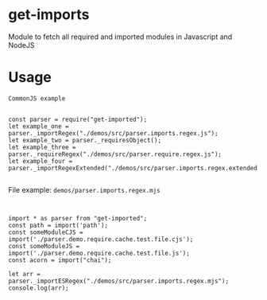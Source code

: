 # get-imports
Module to fetch all required and imported modules in Javascript and NodeJS


# Usage

`CommonJS example`

```

const parser = require("get-imported");
let example_one = parser._importRegex("./demos/src/parser.imports.regex.js");
let example_two = parser._requiresObject();
let example_three = parser._requireRegex("./demos/src/parser.require.regex.js");
let example_four = parser._importRegexExtended("./demos/src/parser.imports.regex.extended.js");


```



File example: `demos/parser.imports.regex.mjs`

```


import * as parser from "get-imported";
const path = import('path');
const someModuleCJS = import('./parser.demo.require.cache.test.file.cjs');
const someModuleJS = import('./parser.demo.require.cache.test.file.js');
const acorn = import("chai");

let arr = parser._importESRegex("./demos/src/parser.imports.regex.mjs");
console.log(arr);


```